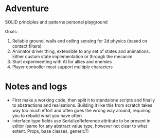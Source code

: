 # Adventure
SOLID principles and patterns personal playground

Goals:
1. Reliable ground, walls and ceiling sensing for 2d physics (based on contact filters)
2. Animator driver thing, extensible to any set of states and animations. Either custom state implementation or through the mecanim
3. Start experimenting with AI for allies and enemies
4. Player controller must support multiple characters

# Notes and logs
- First make a working code, then split it to standalone scripts and finally to abstractions and realisations. Building it like this from scratch takes way too much effort and often goes the wrong way around, requiring you to rebuild what you have often
- Interface type fields use SerializeReference attribute to be present in editor (same for any abstract value type, however not clear to what extent. Props, base classes, generic?)
